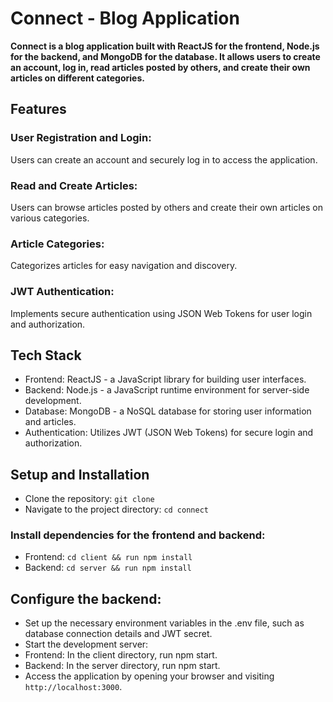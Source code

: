 # Connect - Blog Application
**Connect is a blog application built with ReactJS for the frontend, Node.js for the backend, and MongoDB for the database. It allows users to create an account, log in, read articles posted by others, and create their own articles on different categories.**

## Features
### User Registration and Login: 
Users can create an account and securely log in to access the application.
### Read and Create Articles: 
Users can browse articles posted by others and create their own articles on various categories.
### Article Categories: 
Categorizes articles for easy navigation and discovery.
### JWT Authentication:
Implements secure authentication using JSON Web Tokens for user login and authorization.
## Tech Stack
- Frontend: ReactJS - a JavaScript library for building user interfaces.
- Backend: Node.js - a JavaScript runtime environment for server-side development.
- Database: MongoDB - a NoSQL database for storing user information and articles.
- Authentication: Utilizes JWT (JSON Web Tokens) for secure login and authorization.
## Setup and Installation
- Clone the repository: `git clone `
- Navigate to the project directory: `cd connect`
### Install dependencies for the frontend and backend:
- Frontend: `cd client && run npm install`
- Backend: `cd server && run npm install`
## Configure the backend:
- Set up the necessary environment variables in the .env file, such as database connection details and JWT secret.
- Start the development server:
- Frontend: In the client directory, run npm start.
- Backend: In the server directory, run npm start.
- Access the application by opening your browser and visiting `http://localhost:3000`.
